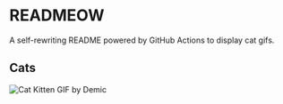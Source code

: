 # READMEOW

A self-rewriting README powered by GitHub Actions to display cat gifs.

## Cats

![Cat Kitten GIF by Demic](https://media4.giphy.com/media/3oriO0OEd9QIDdllqo/200.gif?cid=9acd02dapy127av7u9b6aefexvriw9u3eqs09ra29bnhh5hb&ep=v1_gifs_search&rid=200.gif&ct=g)
